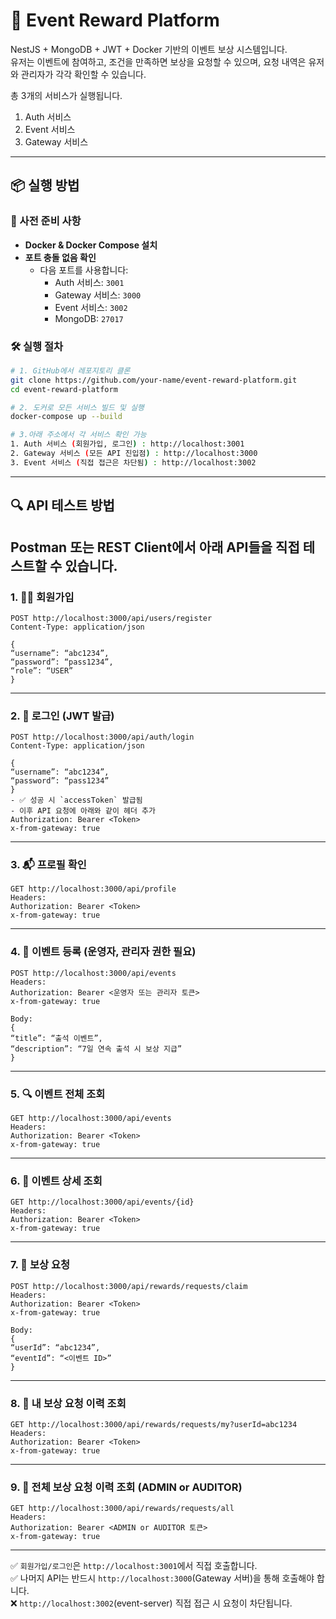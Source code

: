 # 🎁 Event Reward Platform

NestJS + MongoDB + JWT + Docker 기반의 이벤트 보상 시스템입니다.  
유저는 이벤트에 참여하고, 조건을 만족하면 보상을 요청할 수 있으며, 요청 내역은 유저와 관리자가 각각 확인할 수 있습니다.

총 3개의 서비스가 실행됩니다.
1. Auth 서비스
2. Event 서비스
3. Gateway 서비스

---

## 📦 실행 방법
### 🔧 사전 준비 사항

- **Docker & Docker Compose 설치**
- **포트 충돌 없음 확인**
  - 다음 포트를 사용합니다:
    - Auth 서비스: `3001`
    - Gateway 서비스: `3000`
    - Event 서비스: `3002`
    - MongoDB: `27017`

### 🛠️ 실행 절차

```bash
# 1. GitHub에서 레포지토리 클론
git clone https://github.com/your-name/event-reward-platform.git
cd event-reward-platform

# 2. 도커로 모든 서비스 빌드 및 실행
docker-compose up --build

# 3.아래 주소에서 각 서비스 확인 가능
1. Auth 서비스 (회원가입, 로그인) : http://localhost:3001
2. Gateway 서비스 (모든 API 진입점) : http://localhost:3000
3. Event 서비스 (직접 접근은 차단됨) : http://localhost:3002
```

---

## 🔍 API 테스트 방법
Postman 또는 REST Client에서 아래 API들을 직접 테스트할 수 있습니다.
---

### 1. 🧑‍💻 회원가입
```
POST http://localhost:3000/api/users/register
Content-Type: application/json

{
“username”: “abc1234”,
“password”: “pass1234”,
“role”: “USER”
}
```
---

### 2. 🔐 로그인 (JWT 발급)
```
POST http://localhost:3000/api/auth/login
Content-Type: application/json

{
“username”: “abc1234”,
“password”: “pass1234”
}
- ✅ 성공 시 `accessToken` 발급됨
- 이후 API 요청에 아래와 같이 헤더 추가
Authorization: Bearer <Token> 
x-from-gateway: true
```
---

### 3. 📬 프로필 확인
```
GET http://localhost:3000/api/profile
Headers:
Authorization: Bearer <Token> 
x-from-gateway: true
```
---

### 4. 📝 이벤트 등록 (운영자, 관리자 권한 필요)
```
POST http://localhost:3000/api/events
Headers:
Authorization: Bearer <운영자 또는 관리자 토큰>
x-from-gateway: true

Body:
{
“title”: “출석 이벤트”,
“description”: “7일 연속 출석 시 보상 지급”
}
```
---

### 5. 🔍 이벤트 전체 조회
```
GET http://localhost:3000/api/events
Headers:
Authorization: Bearer <Token>
x-from-gateway: true
```
---

### 6. 🧾 이벤트 상세 조회
```
GET http://localhost:3000/api/events/{id}
Headers:
Authorization: Bearer <Token>
x-from-gateway: true
```
---

### 7. 🎁 보상 요청
```
POST http://localhost:3000/api/rewards/requests/claim
Headers:
Authorization: Bearer <Token>
x-from-gateway: true

Body:
{
“userId”: “abc1234”,
“eventId”: “<이벤트 ID>”
}
```
---

### 8. 🧾 내 보상 요청 이력 조회
```
GET http://localhost:3000/api/rewards/requests/my?userId=abc1234
Headers:
Authorization: Bearer <Token>
x-from-gateway: true
```
---

### 9. 🧾 전체 보상 요청 이력 조회 (ADMIN or AUDITOR)
```
GET http://localhost:3000/api/rewards/requests/all
Headers:
Authorization: Bearer <ADMIN or AUDITOR 토큰>
x-from-gateway: true
```
---

✅ `회원가입/로그인`은 `http://localhost:3001`에서 직접 호출합니다.  
✅ 나머지 API는 반드시 `http://localhost:3000`(Gateway 서버)을 통해 호출해야 합니다.  
❌ `http://localhost:3002`(event-server) 직접 접근 시 요청이 차단됩니다.
